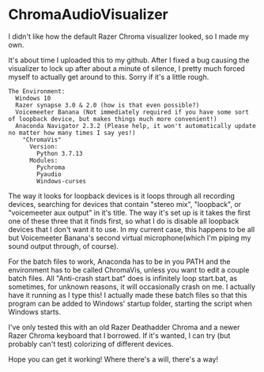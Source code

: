 # ChromaAudioVisualizer
I didn't like how the default Razer Chroma visualizer looked, so I made my own.

It's about time I uploaded this to my github. After I fixed a bug causing the visualizer to lock up after about a minute of silence, I pretty much forced myself to actually get around to this. Sorry if it's a little rough.

```
The Environment:
  Windows 10
  Razer synapse 3.0 & 2.0 (how is that even possible?)
  Voicemeeter Banana (Not immediately required if you have some sort of loopback device, but makes things much more convenient!)
  Anaconda Navigator 2.3.2 (Please help, it won't automatically update no matter how many times I say yes!)
    "ChromaVis"
      Version:
        Python 3.7.13
      Modules:
        Pychroma
        Pyaudio
        Windows-curses
```   
The way it looks for loopback devices is it loops through all recording devices, searching for devices that contain "stereo mix", "loopback", or "voicemeeter aux output" in it's title. The way it's set up is it takes the first one of these three that it finds first, so what I do is disable all loopback devices that I don't want it to use. In my current case, this happens to be all but Voicemeeter Banana's second virtual microphone(which I'm piping my sound output through, of course).

For the batch files to work, Anaconda has to be in you PATH and the environment has to be called ChromaVis, unless you want to edit a couple batch files. All "Anti-crash start.bat" does is infinitely loop start.bat, as sometimes, for unknown reasons, it will occasionally crash on me. I actually have it running as I type this! I actually made these batch files so that this program can be added to Windows' startup folder, starting the script when Windows starts.

I've only tested this with an old Razer Deathadder Chroma and a newer Razer Chroma keyboard that I borrowed. If it's wanted, I can try (but probably can't test) colorizing of different devices.

Hope you can get it working! Where there's a will, there's a way!
